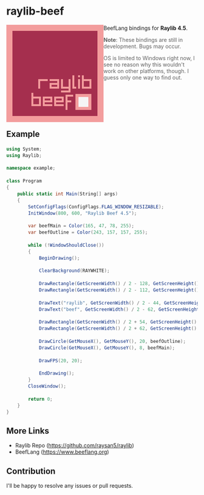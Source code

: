 # raylib-beef

<img align="left" src="img/raylib-beef-logo.png" width="256px">

BeefLang bindings for **Raylib 4.5**.

> **Note**: These bindings are still in development. Bugs may occur.

> OS is limited to Windows right now, I see no reason why this wouldn't work on other platforms, though. I guess only one way to find out.

<br>
<br>
<br>
<br>
<br>

## Example
```cs
using System;
using Raylib;

namespace example;

class Program
{
	public static int Main(String[] args)
	{
		SetConfigFlags(ConfigFlags.FLAG_WINDOW_RESIZABLE);
		InitWindow(800, 600, "Raylib Beef 4.5");

		var beefMain = Color(165, 47, 78, 255);
		var beefOutline = Color(243, 157, 157, 255);

		while (!WindowShouldClose())
		{
			BeginDrawing();
			
			ClearBackground(RAYWHITE);

			DrawRectangle(GetScreenWidth() / 2 - 128, GetScreenHeight() / 2 - 128, 256, 256, beefOutline);
			DrawRectangle(GetScreenWidth() / 2 - 112, GetScreenHeight() / 2 - 112, 224, 224, beefMain);

			DrawText("raylib", GetScreenWidth() / 2 - 44, GetScreenHeight() / 2, 50, beefOutline);
			DrawText("beef", GetScreenWidth() / 2 - 62, GetScreenHeight() / 2 + 46, 50, beefOutline);

			DrawRectangle(GetScreenWidth() / 2 + 54, GetScreenHeight() / 2 + 54, 42, 42, beefOutline);
			DrawRectangle(GetScreenWidth() / 2 + 62, GetScreenHeight() / 2 + 62, 26, 26, RAYWHITE);

			DrawCircle(GetMouseX(), GetMouseY(), 20, beefOutline);
			DrawCircle(GetMouseX(), GetMouseY(), 8, beefMain);

			DrawFPS(20, 20);

			EndDrawing();
		}
		CloseWindow();

		return 0;
	}
}
```

## More Links
* Raylib Repo (https://github.com/raysan5/raylib)
* BeefLang (https://www.beeflang.org)

## Contribution
I'll be happy to resolve any issues or pull requests.

